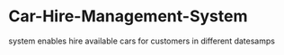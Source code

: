 # Car-Hire-Management-System
system enables hire available cars for customers in different datesamps
